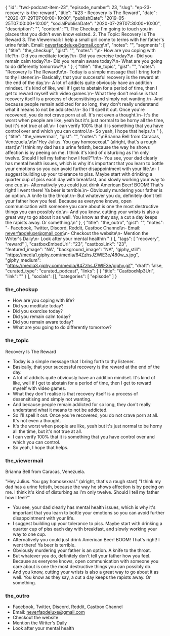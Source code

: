 {
	"id": "twd-podcast-item-23",
	"episode_number": 23,
	"slug": "ep-23-recovery-is-the-reward",
	"title": "#23 - Recovery Is The Reward",
	"date": "2020-07-29T07:00:00+10:00",
	"publishDate": "2019-05-25T07:00:00+10:00",
	"socialPublishDate": "2020-07-29T07:30:00+10:00",
	"description": "",
	"content": "1. The Checkup: I'm going to touch you in places that you didn't even know existed. 2. The Topic: Recovery Is The Reward 3. The Viewermail: I help a small girl come to terms with her father's urine fetish. Email: neverfapdeluxe@gmail.com\n",
	"notes": "",
	"segments": [
		{
			"title": "the_checkup",
			"gist": "",
			"notes": "\n- How are you coping with life?\n- Did you meditate today?\n- Did you exercise today?\n- Did you remain calm today?\n- Did you remain aware today?\n- What are you going to do differently tomorrow?\n      "
		},
		{
			"title": "the_topic",
			"gist": "",
			"notes": "Recovery Is The Reward\n\n- Today is a simple message that I bring forth to thy listener.\n- Basically, that your successful recovery is the reward at the end of the day.\n- A lot of addicts quite obviously have an addition mindset. It's kind of like, well if I get to abstain for a period of time, then I get to reward myself with video games.\n- What they don't realise is that recovery itself is a process of desensitising and simply not wanting.\n- And because people remain addicted for so long, they don't really understand what it means to not be addicted.\n- So I'll spell it out. Once you're recovered, you do not crave porn at all. It's not even a thought.\n- It's the worst when people are like, yeah but it's just normal to be horny all the time, but it's not true at all.\n- I can verify 100% that it is something that you have control over and which you can control.\n- So yeah, I hope that helps.\n      "
		},
		{
			"title": "the_viewermail",
			"gist": "",
			"notes": "\nBrianna Bell from Caracas, Venezuela.\n\n\"Hey Julius. You gay homosexeal.\" (alright, that's a rough start)\n\"I think my dad has a urine fetisth, because the way he shows affection is by peeing on me. I think it's kind of disturbing as I'm only twelve. Should I tell my father how I feel?\"\n\n- You see, your dad clearly has mental health issues, which is why it's important that you learn to bottle your emotions so you can avoid further disappointment with your life.\n- I suggest building up your tolerance to piss. Maybe start with drinking a quarter cup of piss each day with breakfast, and slowly working your way to one cup.\n- Alternatively you could just drink American Beer! BOOM! That's right! I went there! Ya beer is terrible.\n- Obviously murdering your father is an option. A knife to the throat.\n- But whatever you do, definitely don't tell your father how you feel. Because as everyone knows, open communication with someone you care about is one the most destructive things you can possibly do.\n- And you know, cutting your wrists is also a great way to go about it as well. You know as they say, a cut a day keeps the rapists away. Or something.\n"
		},
		{
			"title": "the_outro",
			"gist": "",
			"notes": "- Facebook, Twitter, Discord, Reddit, Castbox Channel\n- Email: neverfapdeluxe@gmail.com\n- Checkout the website\n- Mention the Writer's Daily\n- Look after your mental health\n      "
		}
	],
	"tags": [
		"recovery",
		"reward"
	],
	"castboxEmbedUrl": "23",
	"castboxLink": "23",
	"featured_image": "NA",
	"background_image": "NA",
	"giphy_still": "https://media1.giphy.com/media/84ZzhsJZWlE3e/480w_s.jpg",
	"giphy_medium": "https://media3.giphy.com/media/84ZzhsJZWlE3e/giphy.gif",
	"draft": false,
	"curated_type": "curated_podcast",
	"links": [
		{
			"title": "CastboxMp3Url",
			"link": ""
		}
	],
	"socials": [],
	"categories": [
		"episode"
	]
}

### the_checkup


- How are you coping with life?
- Did you meditate today?
- Did you exercise today?
- Did you remain calm today?
- Did you remain aware today?
- What are you going to do differently tomorrow?
      
### the_topic

Recovery Is The Reward

- Today is a simple message that I bring forth to thy listener.
- Basically, that your successful recovery is the reward at the end of the day.
- A lot of addicts quite obviously have an addition mindset. It's kind of like, well if I get to abstain for a period of time, then I get to reward myself with video games.
- What they don't realise is that recovery itself is a process of desensitising and simply not wanting.
- And because people remain addicted for so long, they don't really understand what it means to not be addicted.
- So I'll spell it out. Once you're recovered, you do not crave porn at all. It's not even a thought.
- It's the worst when people are like, yeah but it's just normal to be horny all the time, but it's not true at all.
- I can verify 100% that it is something that you have control over and which you can control.
- So yeah, I hope that helps.
      
### the_viewermail


Brianna Bell from Caracas, Venezuela.

"Hey Julius. You gay homosexeal." (alright, that's a rough start)
"I think my dad has a urine fetisth, because the way he shows affection is by peeing on me. I think it's kind of disturbing as I'm only twelve. Should I tell my father how I feel?"

- You see, your dad clearly has mental health issues, which is why it's important that you learn to bottle your emotions so you can avoid further disappointment with your life.
- I suggest building up your tolerance to piss. Maybe start with drinking a quarter cup of piss each day with breakfast, and slowly working your way to one cup.
- Alternatively you could just drink American Beer! BOOM! That's right! I went there! Ya beer is terrible.
- Obviously murdering your father is an option. A knife to the throat.
- But whatever you do, definitely don't tell your father how you feel. Because as everyone knows, open communication with someone you care about is one the most destructive things you can possibly do.
- And you know, cutting your wrists is also a great way to go about it as well. You know as they say, a cut a day keeps the rapists away. Or something.

### the_outro

- Facebook, Twitter, Discord, Reddit, Castbox Channel
- Email: neverfapdeluxe@gmail.com
- Checkout the website
- Mention the Writer's Daily
- Look after your mental health
      

